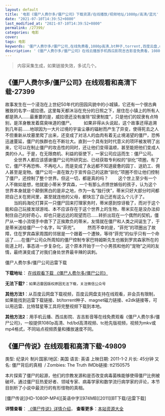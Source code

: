 ```yaml
---
layout: default
title: '电影《僵尸人费尔多/僵尸公司》下载资源/在线播放/视频地址/1080p/高清/蓝光'
date: "2021-07-10T14:39:52+0800"
last_modified_at: "2021-07-10T14:39:52+0800"
permalink: /27399/
categories: 电影
cover:
tags: 电影
keywords: '僵尸人费尔多/僵尸公司,在线免费看,1080p高清,bt种子,torrent,百度云盘,magnet,磁力链,迅雷下载资源'
description: '《僵尸人费尔多/僵尸公司》在线云播放手机西瓜影院吉吉影音免费看，1080p高清bd/hd未删减完整版和tc抢先枪版，mkv/mp4格式，附带bt/torrent种子、magnet/磁力链、百度云盘、网盘资源迅雷下载链接'
---
```


>内容采集生成，如果链接失效，多试几个。


## 《僵尸人费尔多/僵尸公司》在线观看和高清下载-27399

故事发生在一个浸泡在上世纪50年代的田园风貌中的小城镇，它还有一个很古典雅致的名字--威拉德。这里每天都沐浴在充分的日照之下，居住在小镇上的所有人都是熟人……最重要的是，威拉德还没有废除&ldquo;奴隶制度”，只是他们的奴隶有点特别，是浑身散发着腐臭味道的僵尸。 　　如果非得从头说起，这个故事还得追溯到几年前&hellip;…地球因为一大片过境的宇宙尘暴的辐射而产生了异变，使得死去之人不但重新从坟墓里爬了出来，还变成了对活人的血肉有着无止境渴望的僵尸，恐怖迅速蔓延，僵尸的族群也在不断壮大。直到一个具有划时代意义的项环被发明了出来，它可以在制止僵尸的攻击性的同时，还让他们变得温顺，甚至能把他们变成人类的仆人。于是，在无限商机、利益的驱使下，一家公司应运而生：僵尸公司。 　　全世界人都应该感谢僵尸公司所研究出、已经获取专利权的&ldquo;驯化”项圈，有了它，僵尸不再恐怖、不再吃人，而是变成了永远都不知道疲惫的园丁、送奶工、佣人甚至是宠物。僵尸公司一直在致力于宣传自己的这款“驯化”项圈不但让他们控制了僵尸，还控制了整个世界。但这一切，都是真的吗？ 　　这个世上至少有一个人不做如是想，他就是小蒂米·罗宾森，一个有那么点愤世嫉俗的孩子，认为这个世界本身就是个颠倒黑白的是非之地，作为一名&ldquo;独行侠&rdquo;，蒂米只好大部分时间都把自己关在房间里，甚至就连他的父母，都快忘了自己还有这么个儿子了。 　　当妈妈海伦打算买一只僵尸回来打理家务时，蒂米感到惊讶极了，而对于这个能和自己玩接发球游戏、本不应该存在于这个世界上的生物，蒂米实在是没办法抑制住自己的好奇心，却也只是远远的观望而已……转折出现在一个偶然的契机，僵尸从一堆小流氓手中救下了正挨欺负的蒂米，友情就在僵尸和人类之间诞生了，于是蒂米送给僵尸一个名字，叫&ldquo;菲兜”。 　　然而不幸的是，“菲兜”的项圈出了故障，住在罗宾森家周围的邻居是一个跟着一个遭殃，等待“菲兜”的似乎只有一个命运了……在僵尸公司众所周知的僵尸控制专家巴特姆斯先生也搬到罗宾森家所在的街道上时，事态进一步复杂化，这个原本开始于一个小男孩和他的&ldquo;宠物”之间的友情，最终演变成了对我们身处世界最辛辣的讽刺。


僵尸人费尔多/僵尸公司迅雷下载

**下载地址**： [在线观看下载 《僵尸人费尔多/僵尸公司》](https://www.993dy.com//vod-detail-id-20998.html) 


**无法下载?**：`如果迅雷因版权原因无法下载，关注微信公众号 `

**其他方法1**：从百度云网盘下载视频，百度云网盘支持在线观看，非会员有限制，如果能找到迅雷下载链接、bt/torrent种子、magnet磁力链接、e2dk链接等，可以用迅雷、比特彗星等工具将完整视频下载到本地。

**其他方法2**：用手机云播、西瓜影院、吉吉影音等在线免费观看《僵尸人费尔多/僵尸公司》，一般提供1080p高清、hd/bd高清视频、tc抢先版视频，视频为mkv或mp4格式，不同站点视频质量和播放速度不同。


## 《僵尸传说》在线观看和高清下载-49809

类型: 纪录片 制片国家/地区: 美国 语言: 英语 上映日期: 2011-1-2 片长: 45分钟 又名: 僵尸背后的真相  / Zombies: The Truth IMDb链接: tt2150575

本片探索了僵尸的起源，他们的宗教发源和是否改变病毒菌株能够使得僵尸比例被破坏。通过僵尸狂热爱好者、领域专家、病毒学家和数学流行病学家的评论，本节目剖析了小说中最流行的有形怪物的真相。


[僵尸传说][HD-1080P-MP4][英语中字][974MB][2011][BT下载/迅雷下载]

**详情查看**： [《僵尸传说》详情介绍](/movie/49809/)， **查看更多**：[本站资源大全](/movie/t/all/)

